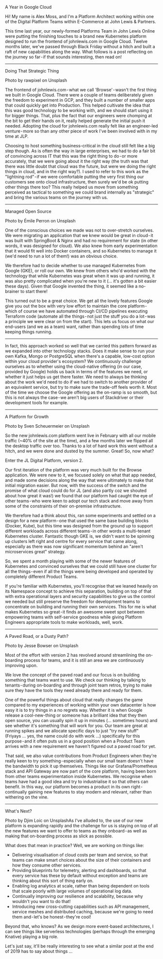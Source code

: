 A Year in Google Cloud

Hi! My name is Alex Moss, and I'm a Platform Architect working within one of the Digital Platform Teams within E-Commerce at John Lewis & Partners.

This time last year, our newly-formed Platforms Team in John Lewis Online were putting the finishing touches to a brand new Kubernetes platform designed to run the frontend of johnlewis.com in Google Cloud. Twelve months later, we've passed through Black Friday without a hitch and built a raft of new capabilities along the way. What follows is a post reflecting on the journey so far - if that sounds interesting, then read on!

---

Doing That Strategic Thing

Photo by rawpixel on Unsplash

The frontend of johnlewis.com - what we call 'Browse' - wasn't the first thing we built in Google Cloud. There were a couple of teams deliberately given the freedom to experiment in GCP, and they built a number of smaller apps that could quickly get into Production. This helped cultivate the idea that this was good technology to be working with, and we should start using it for bigger things. That, plus the fact that our engineers were chomping at the bit to get their hands on it, really helped generate the initial push it needed. Adopting the cloud for johnlewis.com really felt like an engineer-led venture - more so than any other piece of work I've been involved with in my time at JLP.

Choosing to host something business-critical in the cloud still felt like a big step though. As is often the way in large enterprises, we had to do a fair bit of convincing across IT that this was the right thing to do - or more accurately, that we were going about it the right way (the truth was that there was little doubt that cloud was the future, but were we doing the right things in cloud, and in the right way?). I used to refer to this work as the "lightning rod" - if we were comfortable putting the very first thing our customers see onto cloud infrastructure, then surely we'd be ok putting other things there too? This really helped us move from something perceived as tactical to something we could brand internally as "strategic" and bring the various teams on the journey with us.

---

Managed Open Source

Photo by Émile Perron on Unsplash

One of the conscious choices we made was not to over-stretch ourselves. We were migrating an application that we knew would be great in cloud - it was built with SpringBoot & Nginx and had no requirement for state (in other words, it was designed for cloud). We also knew from early experimentation that it would fit well into Docker containers, and so Kubernetes to manage it (we'd need to run a lot of them!) was an obvious choice.

We therefore had to decide whether to use managed Kubernetes from Google (GKE), or roll our own. We knew from others who'd worked with the technology that while Kubernetes was great when it was up and running, it was also pretty complicated when you're new to it (… it's gotten a bit easier these days). Given that Google invented the thing, it seemed like a no-brainer to start there!

This turned out to be a great choice. We get all the lovely features Google give you out the box with very low effort to maintain the core platform - which of course we have automated through CI/CD pipelines executing Terraform code (automate all the things - not just the stuff you do a lot - was a principle we were clear on from the start). This lets us focus on what our end-users (and we as a team) want, rather than spending lots of time keeping things running.

---

In fact, this approach worked so well that we carried this pattern forward as we expanded into other technology stacks. Does it make sense to run your own Kafka, Mongo or PostgreSQL when there's a capable, low-cost option within your cloud provider's ecosystem? We continuously challenge ourselves as to whether using the cloud-native offering (in our case, provided by Google) holds us back in terms of the features we need, or whether it just helps us get there faster. We need to always be thinking about the work we'd need to do if we had to switch to another provider of an equivalent service, but try to make sure the trade-off feels worth it. Most of the time we choose the Google offering as the on-ramp is so smooth, but this is not always the case - we aren't big users of Stackdriver or their development tools for example.

---

A Platform for Growth

Photo by Sven Scheuermeier on Unsplash

So the new johnlewis.com platform went live in February with all our mobile traffic (~40% of the site at the time), and a few months later we flipped all the desktop traffic over too. Thanks to a lot of hard work this went without a hitch, and we were done and dusted by the summer. Great! So, now what?

Enter the JL Digital Platform, version 2.

Our first iteration of the platform was very much built for the Browse application. We were new to it, we focused solely on what that app needed, and made some decisions along the way that were ultimately to make that initial migration easier.
But now, with the success of the switch and the promise of what cloud could do for JL (and also partly coz we shouted about how great it was!) we found that our platform had caught the eye of other teams - who were keen to adopt our tech stack and move away from some of the constraints of their on-premise infrastructure.

We therefore had a think about this, ran some experiments and settled on a design for a new platform - one that used the same base building blocks (Docker, Kube), but this time was designed from the ground up to support different workloads across different teams - in other words a multi-tenant Kubernetes cluster. Fantastic though GKE is, we didn't want to be spinning up clusters left right and centre for every service that came along, especially as there was now significant momentum behind an "aren't microservices great" strategy.

So, we spent a month playing with some of the newer features of Kubernetes and convinced ourselves that we could still have one cluster for all the things - even if all the things were being developed and operated by completely different Product Teams.

If you're familiar with Kubernetes, you'll recognise that we leaned heavily on its Namespace concept to achieve this separation, building on top of that with extra operational layers and security capabilities to give us the control we needed but still preserve the freedom for development teams to concentrate on building and running their own services. This for me is what makes Kubernetes so great - it finds an awesome sweet spot between empowering teams with self-service goodness while giving Platform Engineers appropriate tools to make workloads, well, work.

---

A Paved Road, or a Dusty Path?

Photo by Jesse Bowser on Unsplash

Most of the effort with version 2 has revolved around streamlining the on-boarding process for teams, and it is still an area we are continuously improving upon.

We love the concept of the paved road and our focus is on building something that teams want to use. We check our thinking by talking to tenants - during on-boarding and through joint team retros, trying to make sure they have the tools they need already there and ready for them.

One of the powerful things about cloud that really changes the game compared to my experiences of working within your own datacenter is how easy it is to try things in a no regrets way. Whether it is when Google release a cool-new-thing or someone has a brilliant idea that they then open source, you can usually spin it up in minutes (… sometimes hours) and see whether it's something that will work for you. Our team are great at running spikes and we allocate specific days to just "try new stuff" (Friyays … yes, the name could do with work …) specifically for this purpose - and it often puts us in a good position when a Product Team arrives with a new requirement we haven't figured out a paved road for yet.

That said, we also value contributions from Product Engineers when they're really keen to try something - especially when our small team doesn't have the bandwidth to pick it up themselves. Things like our Grafana/Prometheus stack and API Gateway are now part of the core platform, having been born from other teams experimentation inside Kubernetes. We recognise when teams have had a good idea and try to industrialise it so that others can benefit. In this way, our platform becomes a product in its own right - continually gaining new features to stay modern and relevant, rather than withering on the vine.

---

What's Next?

Photo by Djim Loic on UnsplashAs I've alluded to, the use of our new platform is expanding rapidly and the challenge for us is staying on top of all the new features we want to offer to teams as they onboard - as well as making that on-boarding process as slick as possible.

What does that mean in practice? Well, we are working on things like:

- Delivering visualisation of cloud costs per team and service, so that teams can make smart choices about the size of their containers and how they consume other services.
- Providing blueprints for telemetry, alerting and dashboards, so that every service has these by default without exception and teams are thinking about this sort of thing early on.
- Enabling log analytics at scale, rather than being dependent on tools that scale poorly with large volumes of operational log data.
- Continually improving our resilience and scalability, because why wouldn't you want to do that!
- Introducing new cross-cutting capabilities such as API management, service meshes and distributed caching, because we're going to need them and - let's be honest - they're cool!

Beyond that, who knows? As we design more event-based architectures, I can see things like serverless technologies (perhaps through the emerging Knative) playing a big role.

Let's just say, it'll be really interesting to see what a similar post at the end of 2019 has to say about things …

